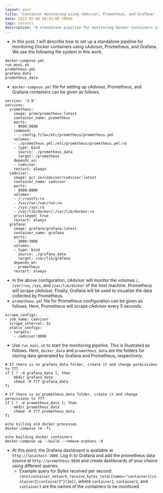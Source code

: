 ```yaml
---
layout: post
title: "Container monitoring using cAdvisor, Prometheus, and Grafana"
date: 2023-05-08 09:43:00 +0000
tags: servers
description: "A standalone pipeline for monitoring Docker containers using cAdvisor, Prometheus, and Grafana"
---
```

- In this post, I will describe how to set up a standalone pipeline for monitoring Docker containers using cAdvisor, Prometheus, and Grafana. We use the following file system in this work. 

```
docker-compose.yml
run_moni.sh
prometheus.yml
grafana_data
prometheus_data
```

- `docker-compose.yml` file for setting up cAdvisor, Prometheus, and Grafana containers can be given as follows. 


```
version: '3.9'
services:
  prometheus:
    image: prom/prometheus:latest
    container_name: prometheus
    ports:
    - 9090:9090
    command:
    - --config.file=/etc/prometheus/prometheus.yml
    volumes:
    - ./prometheus.yml:/etc/prometheus/prometheus.yml:ro
    - type: bind
      source: ./prometheus_data
      target: /prometheus
    depends_on:
    - cadvisor
    restart: always
  cadvisor:
    image: gcr.io/cadvisor/cadvisor:latest
    container_name: cadvisor
    ports:
    - 8080:8080
    volumes:
    - /:/rootfs:ro
    - /var/run:/var/run:rw
    - /sys:/sys:ro
    - /var/lib/docker/:/var/lib/docker:ro
    privileged: true
    restart: always
  grafana:
    image: grafana/grafana:latest
    container_name: grafana
    ports:
    - 3000:3000
    volumes:
    - type: bind
      source: ./grafana_data
      target: /var/lib/grafana
    depends_on:
    - prometheus
    restart: always
```

- In the above configuration, cAdvisor will monitor the volumes `/`, `/var/run`, `/sys`, and `/var/lib/docker` of the host machine. Prometheus will scrape cAdvisor. Finally, Grafana will be used to visualize the data collected by Prometheus.
- `prometheus.yml` file for Prometheus configuration can be given as follows. Here, Prometheus will scrape cAdvisor every 5 seconds.

```
scrape_configs:
- job_name: cadvisor
  scrape_interval: 5s
  static_configs:
  - targets:
    - cadvisor:8080
```

- Use `run_moni.sh` to start the monitoring pipeline. This is illustrated as follows. Here, `docker_data` and `prometheus_data` are the folders for storing data generated by Grafana and Prometheus, respectively.

```
# If there is no grafana_data folder, create it and change permissions to 777
if [ ! -d grafana_data ]; then
    mkdir grafana_data
    chmod -R 777 grafana_data
fi

# If there is no prometheus_data folder, create it and change permissions to 777
if [ ! -d prometheus_data ]; then
    mkdir prometheus_data
    chmod -R 777 prometheus_data
fi

echo killing old docker processes
docker-compose rm -fs

echo building docker containers
docker-compose up --build --remove-orphans -d
```

- At this point, the Grafana dashboard is available at `http://localhost:3000`. Log in to Grafana and add the prometheus data source at `http://prometheus:9090` and create dashboards of your choice using different queries.
  - Example query for Bytes received per second: `rate(container_network_receive_bytes_total{name=~"container1|container2|container3"}[1m])`, where `container1`, `container2`, and `container3` are the names of the containers to be monitored.

